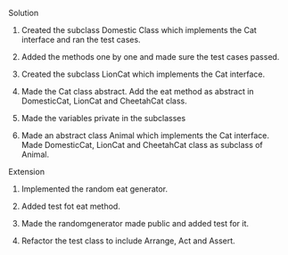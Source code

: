 Solution

1. Created the subclass Domestic Class which implements the Cat interface
and ran the test cases.
   
2. Added the methods one by one and made sure the test cases passed.

3. Created the subclass LionCat which implements the Cat interface.

4. Made the Cat class abstract.
   Add the eat method as abstract in DomesticCat, LionCat and CheetahCat class. 
   
5. Made the variables private in the subclasses

6. Made an abstract class Animal which implements the Cat interface. 
   Made DomesticCat, LionCat and CheetahCat class as subclass of Animal.


Extension

1. Implemented the random eat generator.

2. Added test fot eat method.

3. Made the randomgenerator made public and added test for it.

4. Refactor the test class to include Arrange, Act and Assert.
